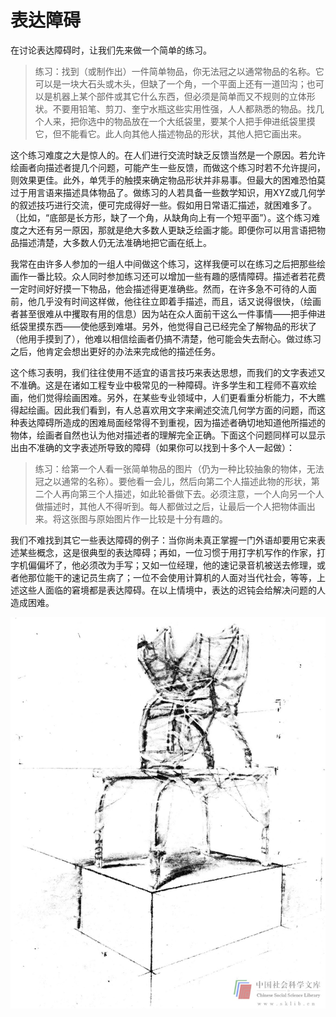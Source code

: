 # 表达障碍

在讨论表达障碍时，让我们先来做一个简单的练习。

> 练习：找到（或制作出）一件简单物品，你无法冠之以通常物品的名称。它可以是一块大石头或木头，但缺了一个角，一个平面上还有一道凹沟；也可以是机器上某个部件或其它什么东西，但必须是简单而又不规则的立体形状。不要用铅笔、剪刀、奎宁水瓶这些实用性强，人人都熟悉的物品。找几个人来，把你选中的物品放在一个大纸袋里，要某个人把手伸进纸袋里摸它，但不能看它。此人向其他人描述物品的形状，其他人把它画出来。

这个练习难度之大是惊人的。在人们进行交流时缺乏反馈当然是一个原因。若允许绘画者向描述者提几个问题，可能产生一些反馈，而做这个练习时若不允许提问，则效果更佳。此外，单凭手的触摸来确定物品形状并非易事。但最大的困难恐怕莫过于用言语来描述具体物品了。做练习的人若具备一些数学知识，用XYZ或几何学的叙述技巧进行交流，便可完成得好一些。假如用日常语汇描述，就困难多了。（比如，“底部是长方形，缺了一个角，从缺角向上有一个短平面”）。这个练习难度之大还有另一原因，那就是绝大多数人更缺乏绘画才能。即便你可以用言语把物品描述清楚，大多数人仍无法准确地把它画在纸上。

我常在由许多人参加的一组人中间做这个练习，这样我便可以在练习之后把那些绘画作一番比较。众人同时参加练习还可以增加一些有趣的感情障碍。描述者若花费一定时间好好摸一下物品，他会描述得更准确些。然而，在许多急不可待的人面前，他几乎没有时间这样做，他往往立即着手描述，而且，话又说得很快，（绘画者甚至很难从中攫取有用的信息）因为站在众人面前干这么一件事情——把手伸进纸袋里摸东西——使他感到难堪。另外，他觉得自己已经完全了解物品的形状了（他用手摸到了），他难以相信绘画者仍搞不清楚，他可能会失去耐心。做过练习之后，他肯定会想出更好的办法来完成他的描述任务。

这个练习表明，我们往往使用不适宜的语言技巧来表达思想，而我们的文字表述又不准确。这是在诸如工程专业中极常见的一种障碍。许多学生和工程师不喜欢绘画，他们觉得绘画困难。另外，在某些专业领域中，人们更看重分析能力，不大瞧得起绘画。因此我们看到，有人总喜欢用文字来阐述交流几何学方面的问题，而这种表达障碍所造成的困难局面经常得不到重视，因为描述者确切地知道他所描述的物体，绘画者自然也认为他对描述者的理解完全正确。下面这个问题同样可以显示出由不准确的文字表述所导致的障碍（如果你可以找到十多个人一起做）：

> 练习：给第一个人看一张简单物品的图片（仍为一种比较抽象的物体，无法冠之以通常的名称）。要他看一会儿，然后向第二个人描述此物的形状，第二个人再向第三个人描述，如此轮番做下去。必须注意，一个人向另一个人做描述时，其他人不得听到。每人都做过之后，让最后一个人把物体画出来。将这张图与原始图片作一比较是十分有趣的。

我们不难找到其它一些表达障碍的例子：当你尚未真正掌握一门外语却要用它来表述某些概念，这是很典型的表达障碍；再如，一位习惯于用打字机写作的作家，打字机偏偏坏了，他必须改为手写；又如一位经理，他的速记录音机被送去修理，或者他那位能干的速记员生病了；一位不会使用计算机的人面对当代社会，等等，上述这些人面临的窘境都是表达障碍。在以上情境中，表达的迟钝会给解决问题的人造成困难。

![](c5-3.jpg)